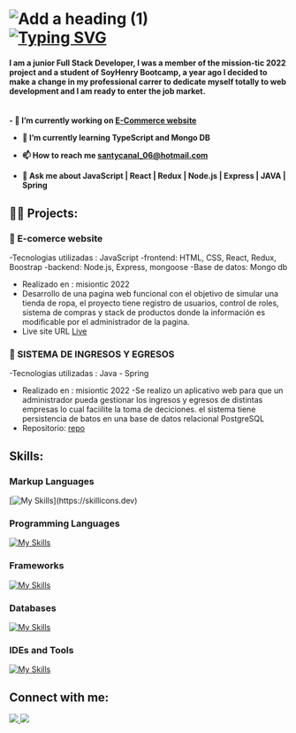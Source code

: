 ![Add a heading (1)](https://user-images.githubusercontent.com/109535432/204095015-7be0d5f8-bef0-44d2-8b43-008e3426396c.png)
<br/>
[![Typing SVG](https://readme-typing-svg.herokuapp.com?font=Cascadia+Code&size=24&pause=1000&color=F7F7F7&width=435&lines=Hi%F0%9F%99%8B%E2%80%8D%E2%99%82%EF%B8%8F%2CI'm+Santiago+Canal)](https://git.io/typing-svg)
==============================

<h4> I am a junior Full Stack Developer, I was a member of the mission-tic 2022 project and a student of SoyHenry Bootcamp, a year ago I decided to make a change in my professional carrer to dedicate myself totally to web development and I am ready to enter the job market.<h4/>
<br/>
- 🔭 I’m currently working on <a href="https://scch94.github.io/frontend.devgroup/"><span>E-Commerce website<span/><a/>

- 🌱 I’m currently learning **TypeScript and Mongo DB**

- 📫 How to reach me **santycanal_06@hotmail.com**
  
- 💬 Ask me about **JavaScript | React | Redux | Node.js | Express | JAVA | Spring**
  


## 👨‍💻 Projects:
### 📝 E-comerce website
-Tecnologias utilizadas : JavaScript
 -frontend: HTML, CSS, React, Redux, Boostrap 
 -backend: Node.js, Express, mongoose
  -Base de datos: Mongo db
<br/>
- Realizado en : misiontic 2022 
- Desarrollo de una pagina web funcional con el objetivo de simular una tienda de ropa, el proyecto tiene registro de usuarios, control de roles, sistema de compras y stack de productos donde la información es modificable por el administrador de la pagina. 
  <br/>
- Live site URL [Live](https://e-commerce-ten-swart-18.vercel.app/)

### 📝 SISTEMA DE INGRESOS Y EGRESOS
-Tecnologias utilizadas : Java - Spring
- Realizado en : misiontic 2022 
-Se realizo un aplicativo web para que un administrador pueda gestionar los
ingresos y egresos de distintas empresas lo cual faciilite la toma de deciciones. el sistema tiene persistencia de batos en una base de datos relacional PostgreSQL
- Repositorio: [repo](https://github.com/SpeedCodeCol/proyecto)

  
## Skills:

### Markup Languages
[![My Skills](https://skillicons.dev/icons?i=html,css,bootstrap,)](https://skillicons.dev)

### Programming Languages
[![My Skills](https://skillicons.dev/icons?i=javascript,java,py)](https://skillicons.dev)

### Frameworks
[![My Skills](https://skillicons.dev/icons?i=nodejs,express,react,redux,spring)](https://skillicons.dev)

### Databases
[![My Skills](https://skillicons.dev/icons?i=mysql,mongodb)](https://skillicons.dev)

### IDEs and Tools
[![My Skills](https://skillicons.dev/icons?i=git,github,vscode)](https://skillicons.dev)
## Connect with me:
<p align="left">
  <a href="https://github.com/scch94">
    <img src="https://skillicons.dev/icons?i=github" />
  </a>
  <a href="http://www.linkedin.com/in/scch94">
    <img src="https://skillicons.dev/icons?i=linkedin" />
  </a>
</p>

